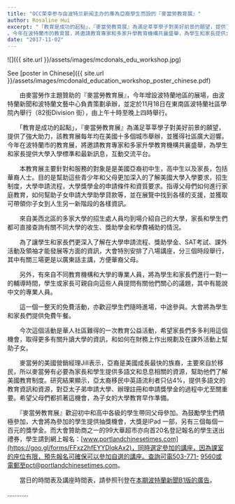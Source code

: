 ```yaml
---
title: "OCC荣幸参与由波特兰新闻主办的專為亞裔學生而設的『麥當勞教育展』"
author: Rosaline Hui
excerpt: "「教育是成功的起點」，『麥當勞教育展』為滿足莘莘學子對美好前景的願望，提供了強大助力，該教育展每年均在美國十多個城市舉辦，並獲得社區廣大迴響
。今年在波特蘭市的教育展，將邀請教育專家和多家升學教育機構共襄盛舉，為學生和家長提供大學入學標準和最新訊息，互動交流平台。"
date: "2017-11-02"
---
```


![]({{ site.url }}/assets/images/mcdonals_edu_workshop.jpg)

See [poster in Chinese]({{ site.url }}/assets/images/mcdonald_education_workshop_poster_chinese.pdf)

　　由麥當勞作主題贊助的『麥當勞教育展』，今年增設波特蘭地區的展場，由波特蘭新聞和波特蘭文藝中心負責策劃承辦，並定於11月18日在東南區波特蘭社區學院內舉行（82街Division 街），由上午十時至晚上四時舉行。

　　「教育是成功的起點」，『麥當勞教育展』為滿足莘莘學子對美好前景的願望，提供了強大助力，該教育展每年均在美國十多個城市舉辦，並獲得社區廣大迴響。今年在波特蘭市的教育展，將邀請教育專家和多家升學教育機構共襄盛舉，為學生和家長提供大學入學標準和最新訊息，互動交流平台。

　　本教育展主要針對和服務的對象是是美國亞裔初中生，高中生以及家長，包括華裔人士。目的是幫助這些青少年和父母更加深入的了解美國大學入學要求，招生制度，大學申請流程，大學獎學金的申請條件和資質要求。指導父母們如何進行家庭教育，如何幫助子女申請大學助學貸款等，並在展覽中找到各樣的支援，並獲取可帶領你子女到人生另一新階段的各樣資訊。

　　來自美西北區的多家大學的招生處人員均到場介紹自己的大學，家長和學生們都可直接查詢有關不同大學的收生、獎助學金和學費補助的情況。

　　為了讓學生和家長們更深入了解在大學申請流程、獎助學金、SAT考試、課外活動及領袖才能發展等方面的資訊，大會特別安排了八場講座，分三個時段舉行，其中有關三場更是以廣東話主講，方便華裔父母。

　　另外，有來自不同教育機構和大學的專業人員，將為學生和家長們進行一對一的輔導時間，學生或家長可親自向這些人員提問有關他們關心的議題，其中有能說中文的專業人員。

　　這一個一整天的免費活動，亦歡迎學生們隨時進場，中途參與。大會將為學生和家長們提供免費午餐。

　　今次這個活動是華人社區難得的一次教育公益活動，希望家長們多多利用這個機會，取得更多有關升讀大學的資訊，和如何在財務上作出規劃及在課外活動上幫助子女。

　　麥當勞的美國營銷經理Jill表示，亞裔是美國成長最快的族裔，主要來自於移民，所以麥當勞有必要為家長和學生提供多語文和息息相關的資源，幫助他們了解美國教育制度。研究結果顯示，亞太裔移民中英語流利者只佔4%，提供多語文的教育資訊和資源，對亞太子弟申請大學、辦理註冊和申請獎學金的過程中尤至關重要。希望父母們都抓著這機會，為子女的大學教育早作準備。

　　『麥當勞教育展』歡迎初中和高中各級的學生帶同父母參加。為鼓勵學生們積極參加，大會將為參加的學生提供抽獎機會，大獎是IPad 一部，另有三個每個一百元的獎學金。而大會贊助商之一的99大華超市亦向首20名登記報名的學生送出禮券，學生請到網上報名：[www.portlandchinesetimes.com](https://goo.gl/forms/FFxz2hfEYYDlqkAx2)，同時選定參加的講座，因為課室的座位有限，預先報名可確保可以參加自選的講座。查詢可電503-771- 9560或電郵至pct@portlandchinesetimes.com。

　　當日的時間表及講座時間表，請參照刊登在[本期波特蘭新聞B1版的廣告](http://portlandchinesetimes.com/%E5%B0%88%E7%82%BA%E4%BA%9E%E8%A3%94%E5%AD%B8%E7%94%9F%E8%80%8C%E8%A8%AD%E7%9A%84%E3%80%8E%E9%BA%A5%E7%95%B6%E5%8B%9E%E6%95%99%E8%82%B2%E5%B1%95%E3%80%8F11%E6%9C%8818%E6%97%A5%E8%88%89%E8%A1%8C/)。

…………
